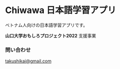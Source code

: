 # Chiwawa 日本語学習アプリ
ベトナム人向けの日本語学習アプリです。 
 
**山口大学おもしろプロジェクト2022** 支援事業

### 問い合わせ
takushikai@gmail.com 
